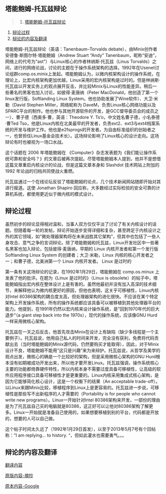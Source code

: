 ## 塔能鲍姆-托瓦兹辩论
>1. [塔能鲍姆-托瓦兹辩论](#塔能鲍姆-托瓦兹辩论 "塔能鲍姆-托瓦兹辩论")
1. [辩论过程](#辩论过程 "辩论过程")
1. [辩论的内容及翻译](#辩论的内容及翻译 "辩论的内容及翻译")


塔能鲍姆-托瓦兹辩论（英语：Tanenbaum–Torvalds debate），由Minix创作者安德鲁·斯图尔特·塔能鲍姆（Andrew Stuart “Andy” Tanenbaum，昵称“安迪”，网络上的代号为“ast”）与Linux核心的作者林纳斯·托瓦兹（Linus Torvalds）之间，进行的网络论战，讨论的主题在于操作系统架构的选择。1992年在Usenet讨论组群comp.os.minix上发起。塔能鲍姆认为，以微内核架构设计的操作系统，在理论上，比宏内核架构更加优越，Linux采用的宏内核架构是过时的。但是林纳斯·托瓦兹以开发实务上的观点展开反击，并比较Minix与Linux的性能差异。稍后一些著名的黑客也加入讨论，如彼得·麦唐纳（Peter MacDonald，他创造了第一个linux发行版，Softlanding Linux System。他也协助发展了Wine软件）、大卫·米勒（David Stephen Miller，网络昵称为 DaveM，负责Linux核心网络功能以及SPARC平台的制作。他也参与其他开源软件的开发，是GCC督导委员会的成员之一）、曹子德（西奥多·曹，英语：Theodore Y. Ts’o，中文姓名曹子德，小名泰德·曹Ted Tso，他是Linux内核在北美最早的开发者，负责ext2、ext3与ext4档案系统的开发与维护工作。他也是e2fsprogs的开发者。为自由标准组织的创始者之一，也曾担任Linux基金会技术长）。这场辩论影响了Linux核心的设计走向。这场辩论有时也被视为一场口水战。

这个话题在 2006 年塔能鲍姆在 《Computer》杂志发表题为《我们能让操作系统可靠和安全吗？》的文章后被再次提起。尽管塔能鲍姆本人提到，他并不是想借这篇文章重启内核设计的论战，但是这篇文章本身和 Slashdot 技术网站上附加的 1992 年论战的归档共同使战火重燃。

托瓦兹通过一个在线论坛反驳了塔能鲍姆的论点，几个技术新闻网站随即开始对其进行报道。这使 Jonathan Shapiro 回应称，大多数经过实际检验的安全可靠的计算机系统，都使用更近似于微内核的模式设计。
## 辩论过程
虽然初步的辩论显得相对温和，当事人双方仅仅平淡了讨论了有关内核设计的话题。但随着每一轮的发帖，辩论开始逐步变得详细和复杂，甚至跨足于内核设计之外的其它领域，如”微处理器架构将在未来战胜其它架构”，但其中也包括了一些人身攻击、意气之争的言词辩论。除了塔能鲍姆和托瓦兹，Linux开发社区中一些著名黑客也加入辩论，包括彼得·麦唐纳，早期的 Linux 内核开发者和第一个发行版 Softlanding Linux System 的创建者；大卫·米勒，Linux 内核的核心开发者之一；和曹子德，北美洲第一个 Linux 内核开发者。
Linux 是过时的

第一条有关这场辩论的记录，在1992年1月29日，塔能鲍姆在 comp.os.minux 上发表了他的批评。在题为《Linux 是过时的》（Linux is obsolete）的帖子中，塔能鲍姆指出宏内核在整体设计上是有害的。虽然他最初并没有加入高深的技术细节，来解释他认为微内核更好的原因，但他也表明，这关乎可移植性，Linux内核对Intel 80386架构的耦合度太高，但处理器架构的进化很快。不应该在某个特定架构上开发操作系统，所有的操作系统都应该具备可以被移植到其他处理器平台的能力。他提到，在1991年仍然以宏内核来设计操作系统，是“回到1970年代的巨大退步“（a giant step back into the 1970s），现代的操作系统，应该像GNU Hurd一样采用微核心架构。

托瓦兹在一天之后反击，他首先攻击Minix在设计上有缺陷（缺少多线程是一个主要例子）。托瓦兹说，他用自己私人的时间来开发，完全没有获利，免费将代码贡献出去（当时塔能鲍姆的Minix源代码，仍然要购买才能取得），因此，对于Minix设计不良，塔能鲍姆不能用“这只是兴趣”来为来辩护。托瓦兹说，从哲学及美学的观点出发，微核心的确是一个比较好的架构，但是采用微核心架构的GNU Hurd根本没有如期被成功开发出来，所以他才要开发Linux。托瓦兹强调，操作系统核心主要的功能都倚靠硬件特性，所以内核本身不需要过度具备可移植性，让高级的软件应用程序接口具备可移植性才是更重要的。Linux内核采用集成式核心架构，是因为它能够简化核心设计，这是一个权衡下的结果（An acceptable trade-off）。以Linux来跟Minix比较，移植程序到Linux上是更容易的。托瓦兹进一步说，可移植性是那些写不出新程序的人才需要的（Portability is for people who cannot write new programs）。Linux一开始针对Intel 80386架构来开发，一部份的理由是为了托瓦兹自己买的电脑就是80386，这正好可以让他对80386架构了解更多。Linux一开始就是准备自己使用的，如果想要移植到别的平台，代码都是开放的，想要的人可以自己做。

这个帖子时间太久远了（1992年1月29日首发），以至于2013年5月7号有个回帖称：”I am replying… to history. “，但如此灌水也需要勇气。。。

## 辩论的内容及翻译

<a href="http://wiki.link-lin.cn/?file=002-doc/02-%E5%A1%94%E8%83%BD%E9%B2%8D%E5%A7%86-%E6%89%98%E7%93%A6%E5%85%B9%E8%BE%A9%E8%AE%BA%E5%86%85%E5%AE%B9%E7%BF%BB%E8%AF%91">翻译内容</a>

<a href="http://wiki.link-lin.cn/?file=002-doc/03-%E5%A1%94%E8%83%BD%E9%B2%8D%E5%A7%86-%E6%89%98%E7%93%A6%E5%85%B9%E8%BE%A9%E8%AE%BA%E5%8E%9F%E7%89%88%E5%86%85%E5%AE%B9">原版内容-摘抄</a>

<a href="https://groups.google.com/forum/#!topic/comp.os.minix/wlhw16QWltI%5B1-25%5D">原本内容-Google</a>
